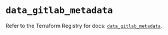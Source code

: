 # `data_gitlab_metadata`

Refer to the Terraform Registry for docs: [`data_gitlab_metadata`](https://registry.terraform.io/providers/gitlabhq/gitlab/18.3.0/docs/data-sources/metadata).
